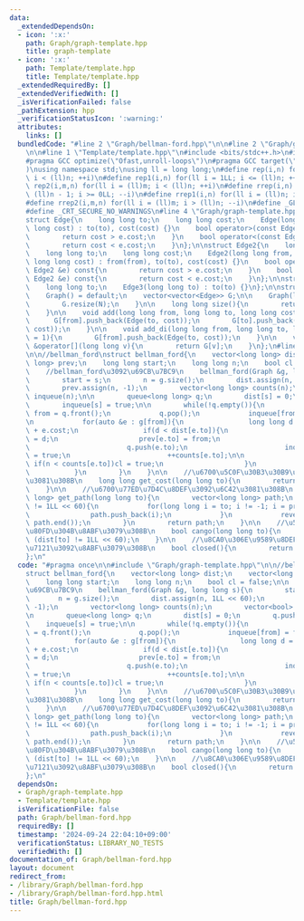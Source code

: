 ```yaml
---
data:
  _extendedDependsOn:
  - icon: ':x:'
    path: Graph/graph-template.hpp
    title: graph-template
  - icon: ':x:'
    path: Template/template.hpp
    title: Template/template.hpp
  _extendedRequiredBy: []
  _extendedVerifiedWith: []
  _isVerificationFailed: false
  _pathExtension: hpp
  _verificationStatusIcon: ':warning:'
  attributes:
    links: []
  bundledCode: "#line 2 \"Graph/bellman-ford.hpp\"\n\n#line 2 \"Graph/graph-template.hpp\"\
    \n\n#line 1 \"Template/template.hpp\"\n#include <bits/stdc++.h>\n#include <atcoder/all>\n\
    #pragma GCC optimize(\"Ofast,unroll-loops\")\n#pragma GCC target(\"sse,sse2,sse3,ssse3,sse4,popcnt,abm,mmx,avx,avx2,tune=native\"\
    )\nusing namespace std;\nusing ll = long long;\n#define rep(i,n) for(ll i = 0LL;\
    \ i < (ll)n; ++i)\n#define rep1(i,n) for(ll i = 1LL; i <= (ll)n; ++i)\n#define\
    \ rep2(i,m,n) for(ll i = (ll)m; i < (ll)n; ++i)\n#define rrep(i,n) for(ll i =\
    \ (ll)n - 1; i >= 0LL; --i)\n#define rrep1(i,n) for(ll i = (ll)n; i > 0LL; --i)\n\
    #define rrep2(i,m,n) for(ll i = (ll)m; i > (ll)n; --i)\n#define _GLIBCXX_DEBUG\n\
    #define _CRT_SECURE_NO_WARNINGS\n#line 4 \"Graph/graph-template.hpp\"\n\n//graph_template\n\
    struct Edge{\n    long long to;\n    long long cost;\n    Edge(long long to, long\
    \ long cost) : to(to), cost(cost) {}\n    bool operator>(const Edge &e) const{\n\
    \        return cost > e.cost;\n    }\n    bool operator<(const Edge &e) const{\n\
    \        return cost < e.cost;\n    }\n};\n\nstruct Edge2{\n    long long from;\n\
    \    long long to;\n    long long cost;\n    Edge2(long long from, long long to,\
    \ long long cost) : from(from), to(to), cost(cost) {}\n    bool operator>(const\
    \ Edge2 &e) const{\n        return cost > e.cost;\n    }\n    bool operator<(const\
    \ Edge2 &e) const{\n        return cost < e.cost;\n    }\n};\n\nstruct Edge3 {\n\
    \    long long to;\n    Edge3(long long to) : to(to) {}\n};\n\nstruct Graph{\n\
    \    Graph() = default;\n    vector<vector<Edge>> G;\n\n    Graph(long long N){\n\
    \        G.resize(N);\n    }\n\n    long long size(){\n        return G.size();\n\
    \    }\n\n    void add(long long from, long long to, long long cost = 1){\n  \
    \      G[from].push_back(Edge(to, cost));\n        G[to].push_back(Edge(from,\
    \ cost));\n    }\n\n    void add_di(long long from, long long to, long long cost\
    \ = 1){\n        G[from].push_back(Edge(to, cost));\n    }\n\n    vector<Edge>\
    \ &operator[](long long v){\n        return G[v];\n    }\n};\n#line 4 \"Graph/bellman-ford.hpp\"\
    \n\n//bellman_ford\nstruct bellman_ford{\n    vector<long long> dist;\n    vector<long\
    \ long> prev;\n    long long start;\n    long long n;\n    bool cl = false;\n\n\
    \    //bellman_ford\u3092\u69CB\u7BC9\n    bellman_ford(Graph &g, long long s){\n\
    \        start = s;\n        n = g.size();\n        dist.assign(n, 1LL << 60);\n\
    \        prev.assign(n, -1);\n        vector<long long> counts(n);\n        vector<bool>\
    \ inqueue(n);\n\n        queue<long long> q;\n        dist[s] = 0;\n        q.push(s);\n\
    \        inqueue[s] = true;\n\n        while(!q.empty()){\n            long long\
    \ from = q.front();\n            q.pop();\n            inqueue[from] = false;\n\
    \n            for(auto &e : g[from]){\n                long long d = dist[from]\
    \ + e.cost;\n                if(d < dist[e.to]){\n                    dist[e.to]\
    \ = d;\n                    prev[e.to] = from;\n                    if(!inqueue[e.to]){\n\
    \                        q.push(e.to);\n                        inqueue[e.to]\
    \ = true;\n                        ++counts[e.to];\n\n                       \
    \ if(n < counts[e.to])cl = true;\n                    }\n                }\n \
    \           }\n        }\n    }\n\n    //\u6700\u5C0F\u30B3\u30B9\u30C8\u3092\u6C42\
    \u3081\u308B\n    long long get_cost(long long to){\n        return dist[to];\n\
    \    }\n\n    //\u6700\u77ED\u7D4C\u8DEF\u3092\u6C42\u3081\u308B\n    vector<long\
    \ long> get_path(long long to){\n        vector<long long> path;\n        if(dist[to]\
    \ != 1LL << 60){\n            for(long long i = to; i != -1; i = prev[i]){\n \
    \               path.push_back(i);\n            }\n            reverse(path.begin(),\
    \ path.end());\n        }\n        return path;\n    }\n\n    //\u5230\u9054\u53EF\
    \u80FD\u304B\u8ABF\u3079\u308B\n    bool cango(long long to){\n        return\
    \ (dist[to] != 1LL << 60);\n    }\n\n    //\u8CA0\u306E\u9589\u8DEF\u306E\u6709\
    \u7121\u3092\u8ABF\u3079\u308B\n    bool closed(){\n        return cl;\n    }\n\
    };\n"
  code: "#pragma once\n\n#include \"Graph/graph-template.hpp\"\n\n//bellman_ford\n\
    struct bellman_ford{\n    vector<long long> dist;\n    vector<long long> prev;\n\
    \    long long start;\n    long long n;\n    bool cl = false;\n\n    //bellman_ford\u3092\
    \u69CB\u7BC9\n    bellman_ford(Graph &g, long long s){\n        start = s;\n \
    \       n = g.size();\n        dist.assign(n, 1LL << 60);\n        prev.assign(n,\
    \ -1);\n        vector<long long> counts(n);\n        vector<bool> inqueue(n);\n\
    \n        queue<long long> q;\n        dist[s] = 0;\n        q.push(s);\n    \
    \    inqueue[s] = true;\n\n        while(!q.empty()){\n            long long from\
    \ = q.front();\n            q.pop();\n            inqueue[from] = false;\n\n \
    \           for(auto &e : g[from]){\n                long long d = dist[from]\
    \ + e.cost;\n                if(d < dist[e.to]){\n                    dist[e.to]\
    \ = d;\n                    prev[e.to] = from;\n                    if(!inqueue[e.to]){\n\
    \                        q.push(e.to);\n                        inqueue[e.to]\
    \ = true;\n                        ++counts[e.to];\n\n                       \
    \ if(n < counts[e.to])cl = true;\n                    }\n                }\n \
    \           }\n        }\n    }\n\n    //\u6700\u5C0F\u30B3\u30B9\u30C8\u3092\u6C42\
    \u3081\u308B\n    long long get_cost(long long to){\n        return dist[to];\n\
    \    }\n\n    //\u6700\u77ED\u7D4C\u8DEF\u3092\u6C42\u3081\u308B\n    vector<long\
    \ long> get_path(long long to){\n        vector<long long> path;\n        if(dist[to]\
    \ != 1LL << 60){\n            for(long long i = to; i != -1; i = prev[i]){\n \
    \               path.push_back(i);\n            }\n            reverse(path.begin(),\
    \ path.end());\n        }\n        return path;\n    }\n\n    //\u5230\u9054\u53EF\
    \u80FD\u304B\u8ABF\u3079\u308B\n    bool cango(long long to){\n        return\
    \ (dist[to] != 1LL << 60);\n    }\n\n    //\u8CA0\u306E\u9589\u8DEF\u306E\u6709\
    \u7121\u3092\u8ABF\u3079\u308B\n    bool closed(){\n        return cl;\n    }\n\
    };\n"
  dependsOn:
  - Graph/graph-template.hpp
  - Template/template.hpp
  isVerificationFile: false
  path: Graph/bellman-ford.hpp
  requiredBy: []
  timestamp: '2024-09-24 22:04:10+09:00'
  verificationStatus: LIBRARY_NO_TESTS
  verifiedWith: []
documentation_of: Graph/bellman-ford.hpp
layout: document
redirect_from:
- /library/Graph/bellman-ford.hpp
- /library/Graph/bellman-ford.hpp.html
title: Graph/bellman-ford.hpp
---
```

